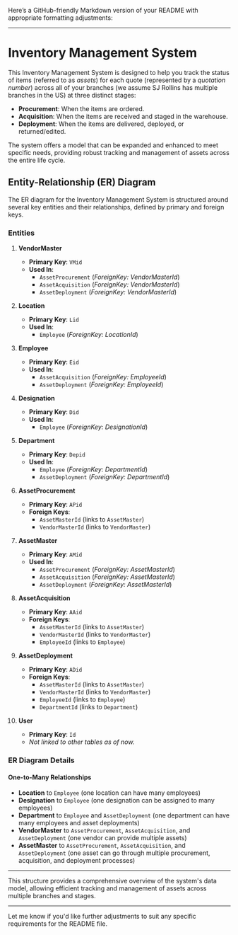 Here’s a GitHub-friendly Markdown version of your README with appropriate formatting adjustments:

---

# Inventory Management System

This Inventory Management System is designed to help you track the status of items (referred to as *assets*) for each quote (represented by a *quotation number*) across all of your branches (we assume SJ Rollins has multiple branches in the US) at three distinct stages:

- **Procurement**: When the items are ordered.
- **Acquisition**: When the items are received and staged in the warehouse.
- **Deployment**: When the items are delivered, deployed, or returned/edited.

The system offers a model that can be expanded and enhanced to meet specific needs, providing robust tracking and management of assets across the entire life cycle.

## Entity-Relationship (ER) Diagram

The ER diagram for the Inventory Management System is structured around several key entities and their relationships, defined by primary and foreign keys.

### Entities

1. **VendorMaster**
   - **Primary Key**: `VMid`
   - **Used In**:
     - `AssetProcurement` (*ForeignKey: VendorMasterId*)
     - `AssetAcquisition` (*ForeignKey: VendorMasterId*)
     - `AssetDeployment` (*ForeignKey: VendorMasterId*)

2. **Location**
   - **Primary Key**: `Lid`
   - **Used In**:
     - `Employee` (*ForeignKey: LocationId*)

3. **Employee**
   - **Primary Key**: `Eid`
   - **Used In**:
     - `AssetAcquisition` (*ForeignKey: EmployeeId*)
     - `AssetDeployment` (*ForeignKey: EmployeeId*)

4. **Designation**
   - **Primary Key**: `Did`
   - **Used In**:
     - `Employee` (*ForeignKey: DesignationId*)

5. **Department**
   - **Primary Key**: `Depid`
   - **Used In**:
     - `Employee` (*ForeignKey: DepartmentId*)
     - `AssetDeployment` (*ForeignKey: DepartmentId*)

6. **AssetProcurement**
   - **Primary Key**: `APid`
   - **Foreign Keys**:
     - `AssetMasterId` (links to `AssetMaster`)
     - `VendorMasterId` (links to `VendorMaster`)

7. **AssetMaster**
   - **Primary Key**: `AMid`
   - **Used In**:
     - `AssetProcurement` (*ForeignKey: AssetMasterId*)
     - `AssetAcquisition` (*ForeignKey: AssetMasterId*)
     - `AssetDeployment` (*ForeignKey: AssetMasterId*)

8. **AssetAcquisition**
   - **Primary Key**: `AAid`
   - **Foreign Keys**:
     - `AssetMasterId` (links to `AssetMaster`)
     - `VendorMasterId` (links to `VendorMaster`)
     - `EmployeeId` (links to `Employee`)

9. **AssetDeployment**
   - **Primary Key**: `ADid`
   - **Foreign Keys**:
     - `AssetMasterId` (links to `AssetMaster`)
     - `VendorMasterId` (links to `VendorMaster`)
     - `EmployeeId` (links to `Employee`)
     - `DepartmentId` (links to `Department`)

10. **User**
    - **Primary Key**: `Id`
    - *Not linked to other tables as of now.*

### ER Diagram Details

#### One-to-Many Relationships

- **Location** to `Employee` (one location can have many employees)
- **Designation** to `Employee` (one designation can be assigned to many employees)
- **Department** to `Employee` and `AssetDeployment` (one department can have many employees and asset deployments)
- **VendorMaster** to `AssetProcurement`, `AssetAcquisition`, and `AssetDeployment` (one vendor can provide multiple assets)
- **AssetMaster** to `AssetProcurement`, `AssetAcquisition`, and `AssetDeployment` (one asset can go through multiple procurement, acquisition, and deployment processes)

---

This structure provides a comprehensive overview of the system's data model, allowing efficient tracking and management of assets across multiple branches and stages. 

--- 

Let me know if you'd like further adjustments to suit any specific requirements for the README file.
